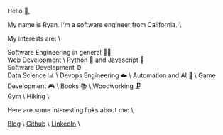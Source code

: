 Hello 👋,

My name is Ryan. I'm a software engineer from California. \

My interests are: \

Software Engineering in general 🧑‍💻 \
Web Development \ 
Python 🐍 and Javascript 🦀 \
Software Development ⚙️ \
Data Science 📊 \ 
Devops Engineering ☁️ \ 
Automation and AI 🤖 \ 
Game Development 🎮 \ 
Books 📚 \ 
Woodworking 🗜️ \
Gym \ 
Hiking \

Here are some interesting links about me: \

[Blog](https://ryanlebon.com/) \ 
[Github](https://github.com/ryanlb777) \ 
[LinkedIn](https://www.linkedin.com/in/ryan-le-bon/) \